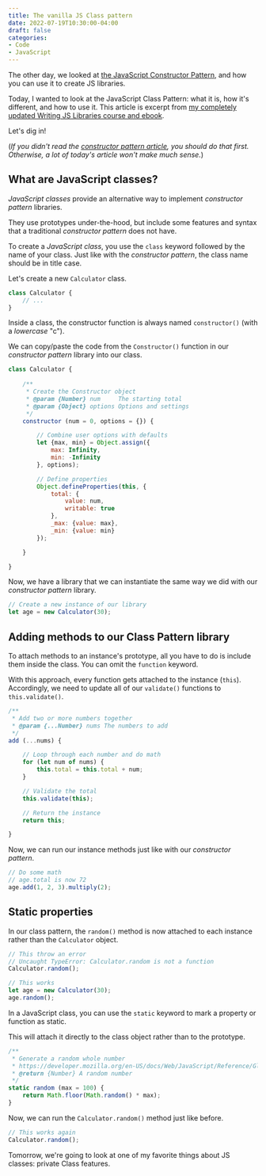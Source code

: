 ```yaml
---
title: The vanilla JS Class pattern
date: 2022-07-19T10:30:00-04:00
draft: false
categories:
- Code
- JavaScript
---
```


The other day, we looked at [the JavaScript Constructor Pattern](/the-vanilla-js-constructor-pattern/), and how you can use it to create JS libraries.

Today, I wanted to look at the JavaScript Class Pattern: what it is, how it's different, and how to use it. This article is excerpt from [my completely updated Writing JS Libraries course and ebook](https://vanillajsguides.com/writing-js-libraries/). 

Let's dig in!

(_If you didn't read the [constructor pattern article](/the-vanilla-js-constructor-pattern/), you should do that first. Otherwise, a lot of today's article won't make much sense._)

## What are JavaScript classes?

_JavaScript classes_ provide an alternative way to implement _constructor pattern_ libraries.

They use prototypes under-the-hood, but include some features and syntax that a traditional _constructor pattern_ does not have.

To create a _JavaScript class_, you use the `class` keyword followed by the name of your class. Just like with the _constructor pattern_, the class name should be in title case.

Let's create a new `Calculator` class.

```javascript
class Calculator {
	// ...
}
```

Inside a class, the constructor function is always named `constructor()` (with a _lowercase_ "c").

We can copy/paste the code from the `Constructor()` function in our _constructor pattern_ library into our class.

```javascript
class Calculator {
	
	/**
	 * Create the Constructor object
	 * @param {Number} num     The starting total
	 * @param {Object} options Options and settings
	 */
	constructor (num = 0, options = {}) {

		// Combine user options with defaults
		let {max, min} = Object.assign({
			max: Infinity,
			min: -Infinity
		}, options);

		// Define properties
		Object.defineProperties(this, {
			total: {
				value: num,
				writable: true
			},
			_max: {value: max},
			_min: {value: min}
		});

	}

}
```

Now, we have a library that we can instantiate the same way we did with our _constructor pattern_ library.

```javascript
// Create a new instance of our library
let age = new Calculator(30);
```

## Adding methods to our Class Pattern library

To attach methods to an instance's prototype, all you have to do is include them inside the class. You can omit the `function` keyword. 

With this approach, every function gets attached to the instance (`this`). Accordingly, we need to update all of our `validate()` functions to `this.validate()`.

```javascript
/**
 * Add two or more numbers together
 * @param {...Number} nums The numbers to add
 */
add (...nums) {

	// Loop through each number and do math
	for (let num of nums) {
		this.total = this.total + num;
	}

	// Validate the total
	this.validate(this);

	// Return the instance
	return this;

}
```

Now, we can run our instance methods just like with our _constructor pattern_.

```javascript
// Do some math
// age.total is now 72
age.add(1, 2, 3).multiply(2);
```

## Static properties

In our class pattern, the `random()` method is now attached to each instance rather than the `Calculator` object.

```javascript
// This throw an error
// Uncaught TypeError: Calculator.random is not a function
Calculator.random();

// This works
let age = new Calculator(30);
age.random();
```

In a JavaScript class, you can use the `static` keyword to mark a property or function as static. 

This will attach it directly to the class object rather than to the prototype.

```javascript
/**
 * Generate a random whole number
 * https://developer.mozilla.org/en-US/docs/Web/JavaScript/Reference/Global_Objects/Math/random
 * @return {Number} A random number
 */
static random (max = 100) {
	return Math.floor(Math.random() * max);
}
```

Now, we can run the `Calculator.random()` method just like before.

```javascript
// This works again
Calculator.random();
```

Tomorrow, we're going to look at one of my favorite things about JS classes: private Class features.